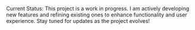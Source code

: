 Current Status:
This project is a work in progress. I am actively developing new features and refining existing ones to enhance functionality and user experience. Stay tuned for updates as the project evolves!

